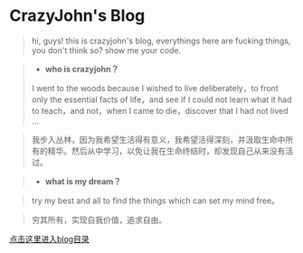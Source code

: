 
CrazyJohn's Blog
===
> hi, guys! this is crazyjohn's blog, everythings here are fucking things, you don't think so? show me your code.

> - **who is crazyjohn？**
> 
> I went to the woods because I wished to live deliberately，to front only the essential facts of life，and see if I could not learn what it had to teach，and not，when I came to die，discover that I had not lived …

> 我步入丛林，因为我希望生活得有意义，我希望活得深刻，并汲取生命中所有的精华。然后从中学习，以免让我在生命终结时，却发现自己从来没有活过。

> - **what is my dream？**

> try my best and all to find the things which can set my mind free。

> 穷其所有，实现自我价值，追求自由。




[点击这里进入blog目录](http://crazyjohn.github.io)


